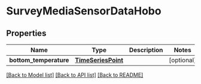 # SurveyMediaSensorDataHobo

## Properties
Name | Type | Description | Notes
------------ | ------------- | ------------- | -------------
**bottom_temperature** | [**TimeSeriesPoint**](TimeSeriesPoint.md) |  | [optional] 

[[Back to Model list]](../README.md#documentation-for-models) [[Back to API list]](../README.md#documentation-for-api-endpoints) [[Back to README]](../README.md)

